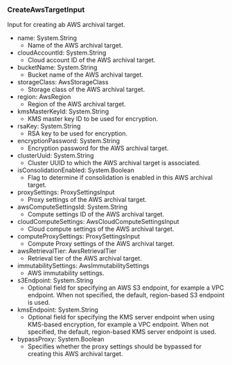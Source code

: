 ### CreateAwsTargetInput
Input for creating ab AWS archival target.

- name: System.String
  - Name of the AWS archival target.
- cloudAccountId: System.String
  - Cloud account ID of the AWS archival target.
- bucketName: System.String
  - Bucket name of the AWS archival target.
- storageClass: AwsStorageClass
  - Storage class of the AWS archival target.
- region: AwsRegion
  - Region of the AWS archival target.
- kmsMasterKeyId: System.String
  - KMS master key ID to be used for encryption.
- rsaKey: System.String
  - RSA key to be used for encryption.
- encryptionPassword: System.String
  - Encryption password for the AWS archival target.
- clusterUuid: System.String
  - Cluster UUID to which the AWS archival target is associated.
- isConsolidationEnabled: System.Boolean
  - Flag to determine if consolidation is enabled in this AWS archival target.
- proxySettings: ProxySettingsInput
  - Proxy settings of the AWS archival target.
- awsComputeSettingsId: System.String
  - Compute settings ID of the AWS archival target.
- cloudComputeSettings: AwsCloudComputeSettingsInput
  - Cloud compute settings of the AWS archival target.
- computeProxySettings: ProxySettingsInput
  - Compute Proxy settings of the AWS archival target.
- awsRetrievalTier: AwsRetrievalTier
  - Retrieval tier of the AWS archival target.
- immutabilitySettings: AwsImmutabilitySettings
  - AWS immutability settings.
- s3Endpoint: System.String
  - Optional field for specifying an AWS S3 endpoint, for example a VPC endpoint. When not specified, the default, region-based S3 endpoint is used.
- kmsEndpoint: System.String
  - Optional field for specifying the KMS server endpoint when using KMS-based encryption, for example a VPC endpoint. When not specified, the default, region-based KMS server endpoint is used.
- bypassProxy: System.Boolean
  - Specifies whether the proxy settings should be bypassed for creating this AWS archival target.
